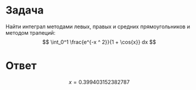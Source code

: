 # Задача

Найти интеграл методами левых, правых и средних прямоугольников и методом трапеций: 
$$
\int_0^1 \frac{e^{-x ^ 2}}{1 + \cos{x}} dx
$$

# Ответ

$$
x = 0.399403152382787
$$

